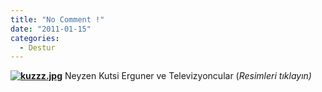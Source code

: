 ```yaml
---
title: "No Comment !"
date: "2011-01-15"
categories: 
  - Destur
---
```


**[![kuzzz.jpg](/uploads/2011/01/kuzzz.jpg)](/uploads/2011/01/kuzzz.jpg "kuzzz.jpg")** Neyzen Kutsi Erguner ve Televizyoncular (_Resimleri tıklayın)_
